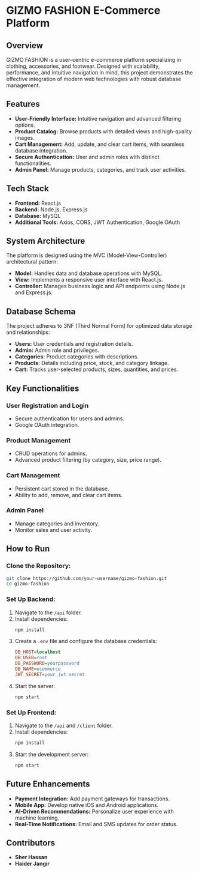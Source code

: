 # GIZMO FASHION E-Commerce Platform

## Overview
GIZMO FASHION is a user-centric e-commerce platform specializing in clothing, accessories, and footwear. Designed with scalability, performance, and intuitive navigation in mind, this project demonstrates the effective integration of modern web technologies with robust database management.

## Features
- **User-Friendly Interface:** Intuitive navigation and advanced filtering options.
- **Product Catalog:** Browse products with detailed views and high-quality images.
- **Cart Management:** Add, update, and clear cart items, with seamless database integration.
- **Secure Authentication:** User and admin roles with distinct functionalities.
- **Admin Panel:** Manage products, categories, and track user activities.

## Tech Stack
- **Frontend:** React.js
- **Backend:** Node.js, Express.js
- **Database:** MySQL
- **Additional Tools:** Axios, CORS, JWT Authentication, Google OAuth

## System Architecture
The platform is designed using the MVC (Model-View-Controller) architectural pattern:
- **Model:** Handles data and database operations with MySQL.
- **View:** Implements a responsive user interface with React.js.
- **Controller:** Manages business logic and API endpoints using Node.js and Express.js.

## Database Schema
The project adheres to 3NF (Third Normal Form) for optimized data storage and relationships:
- **Users:** User credentials and registration details.
- **Admin:** Admin role and privileges.
- **Categories:** Product categories with descriptions.
- **Products:** Details including price, stock, and category linkage.
- **Cart:** Tracks user-selected products, sizes, quantities, and prices.

## Key Functionalities
### User Registration and Login
- Secure authentication for users and admins.
- Google OAuth integration.

### Product Management
- CRUD operations for admins.
- Advanced product filtering (by category, size, price range).

### Cart Management
- Persistent cart stored in the database.
- Ability to add, remove, and clear cart items.

### Admin Panel
- Manage categories and inventory.
- Monitor sales and user activity.

## How to Run
### Clone the Repository:
```bash
git clone https://github.com/your-username/gizmo-fashion.git
cd gizmo-fashion
```

### Set Up Backend:
1. Navigate to the `/api` folder.
2. Install dependencies:
   ```bash
   npm install
   ```
3. Create a `.env` file and configure the database credentials:
   ```ini
   DB_HOST=localhost
   DB_USER=root
   DB_PASSWORD=yourpassword
   DB_NAME=ecommerce
   JWT_SECRET=your_jwt_secret
   ```
4. Start the server:
   ```bash
   npm start
   ```

### Set Up Frontend:
1. Navigate to the `/api` and `/client` folder.
2. Install dependencies:
   ```bash
   npm install
   ```
3. Start the development server:
   ```bash
   npm start
   ```

## Future Enhancements
- **Payment Integration:** Add payment gateways for transactions.
- **Mobile App:** Develop native iOS and Android applications.
- **AI-Driven Recommendations:** Personalize user experience with machine learning.
- **Real-Time Notifications:** Email and SMS updates for order status.


## Contributors
- **Sher Hassan**
- **Haider Jangir**
